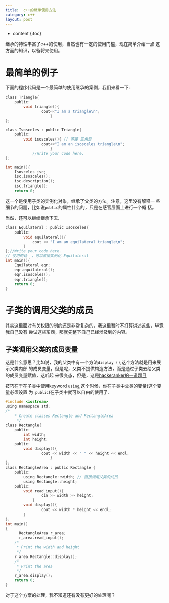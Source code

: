 ```yaml
---
title:  c++的继承使用方法
category: c++
layout: post
---
```

* content
{:toc}

继承的特性丰富了c++的使用，当然也有一定的使用门槛，现在简单介绍一点
这方面的知识，以备将来使用。

# 最简单的例子
下面的程序代码是一个最简单的使用继承的案例，我们来看一下:
```c
class Triangle{
    public:
    	void triangle(){
	     		cout<<"I am a triangle\n";
			    	}
};

class Isosceles : public Triangle{
    public:
    	void isosceles(){ // 等腰 三角形
	    		cout<<"I am an isosceles triangle\n";
			    	}
	  		//Write your code here.
};

int main(){
    Isosceles isc;
    isc.isosceles();
    isc.description();
    isc.triangle();
    return 0;
```
这一个是使用子类的实例化对象，继承了父类的方法。注意，这里没有解释一
些细节的问题，比如说`public`的属性什么的，只是在感官层面上进行一个概
括。

当然，还可以继续继承下去.

```c
class Equilateral : public Isosceles{
    public:
        void equilateral(){
            cout << "I am an equilateral triangle\n";
        }
};//Write your code here.
// 使用的话  ，可以直接实例化 Equilateral
int main(){
    Equilateral eqr;
    eqr.equilateral();
    eqr.isosceles();
    eqr.triangle();
    return 0;
}
```

# 子类的调用父类的成员
其实这里面对有关权限的制约还是非常复杂的，我这里暂时不打算讲述这些，毕竟我自己没有
尝试这些东西，那就先整下自己已经涉及到的内容。

## 子类调用父类的成员变量
这是什么意思？比如说，我的父类中有一个方法`display ()`,这个方法就是用来展示父类内部
的成员变量，但是呢，父类不提供构造方法，而是通过子类去给父类的成员变量赋值，这听起
来很变态，但是，这是[hackeranker的一道题目](https://www.hackerrank.com/challenges/rectangle-area/problem)

技巧在于在子类中使用keyword `using`,这个时候，你在子类中父类的变量(这个变量必须设置
为` public`)在子类中就可以自由的使用了.
```c
#include <iostream>
using namespace std;
/*
    * Create classes Rectangle and RectangleArea
     */
class Rectangle{
    public:
        int width;
        int height;
    public:
        void display(){
	            cout << width << " " << height << endl;
		            }
};
class RectangleArea : public Rectangle {
    public:
        using Rectangle::width; // 直接调用父类的成员
        using Rectangle::height;
    public:
        void read_input(){
	            cin >> width >> height;
	        }
        void display(){
	            cout << width * height << endl;
	    }
};
int main()
{
      RectangleArea r_area;
      r_area.read_input();
    /*
     * Print the width and height
     */
    r_area.Rectangle::display();
    /*
     * Print the area
     */
    r_area.display();
    return 0;
}
```

对于这个方案的处理，我不知道还有没有更好的处理呢？
